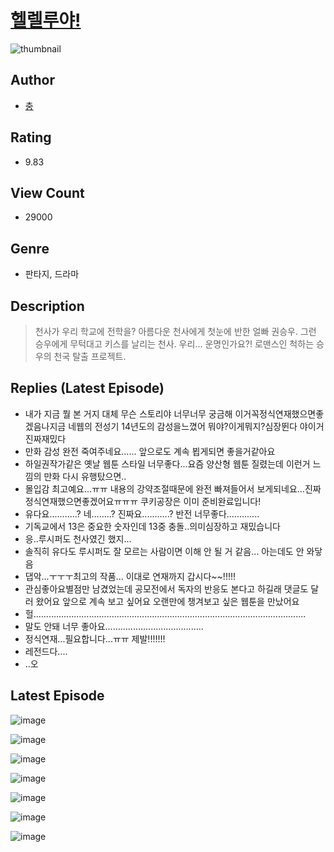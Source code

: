 # [헬렐루야!](https://comic.naver.com/challenge/list?titleId=810303)
![thumbnail](https://image-comic.pstatic.net/user_contents_data/challenge_comic/2023/05/25/366863/upload_3474637288651176242_480x623.jpeg)

## Author
- [충](https://comic.naver.com/artistTitle?id=366863)

## Rating
- 9.83

## View Count
- 29000

## Genre
- 판타지, 드라마

## Description
> 천사가 우리 학교에 전학을? 아름다운 천사에게 첫눈에 반한 얼빠 권승우. 그런 승우에게 무턱대고 키스를 날리는 천사. 우리... 운명인가요?! 로맨스인 척하는 승우의 천국 탈출 프로젝트.

## Replies (Latest Episode)
- 내가 지금 뭘 본 거지 대체 무슨 스토리야 너무너무 궁금해 이거꼭정식연재했으면좋겠음나지금 네웹의 전성기 14년도의 감성을느꼈어 뭐야?이게뭐지?심장뛴다 야이거진짜재밌다
- 만화 감성 완전 죽여주네요...... 앞으로도 계속 뵙게되면 좋을거같아요
- 하일권작가같은 옛날 웹툰 스타일 너무좋다...요즘 양산형 웹툰 질렸는데 이런거 느낌의 만화 다시 유행탔으면..
- 몰입감 최고예요...ㅠㅠ 내용의 강약조절때문에 완전 빠져들어서 보게되네요...진짜 정식연재했으면좋겠어요ㅠㅠㅠ 쿠키공장은 이미 준비완료입니다!
- 유다요...........? 네........? 진짜요...........? 반전 너무좋다.............
- 기독교에서 13은 중요한 숫자인데 13중 충돌..의미심장하고 재밌습니다
- 응..루시퍼도 천사였긴 했지...
- 솔직히 유다도 루시퍼도 잘 모르는 사람이면 이해 안 될 거 같음... 아는데도 안 와닿음
- 댑악...ㅜㅜㅜ최고의 작품... 이대로 연재까지 갑시다~~!!!!!
- 관심좋아요별점만 남겼었는데 공모전에서 독자의 반응도 본다고 하길래 댓글도 달러 왔어요 앞으로 계속 보고 싶어요 오랜만에 챙겨보고 싶은 웹툰을 만났어요
- 헐............................................................................................................
- 말도 안돼 너무 좋아요.......................................
- 정식연재...필요합니다...ㅠㅠ 제발!!!!!!!
- 레전드다....
- ..오

## Latest Episode
![image](https://image-comic.pstatic.net/user_contents_data/challenge_comic/2023/05/23/366863/upload_3487529049601958199.jpeg)

![image](https://image-comic.pstatic.net/user_contents_data/challenge_comic/2023/05/23/366863/upload_3774410332838246452.jpeg)

![image](https://image-comic.pstatic.net/user_contents_data/challenge_comic/2023/05/23/366863/upload_3703760332710295141.jpeg)

![image](https://image-comic.pstatic.net/user_contents_data/challenge_comic/2023/05/23/366863/upload_3486967206941767220.jpeg)

![image](https://image-comic.pstatic.net/user_contents_data/challenge_comic/2023/05/23/366863/upload_4135260144859898681.jpeg)

![image](https://image-comic.pstatic.net/user_contents_data/challenge_comic/2023/05/23/366863/upload_3977913443233574967.jpeg)

![image](https://image-comic.pstatic.net/user_contents_data/challenge_comic/2023/05/23/366863/upload_3474871492429493553.jpeg)
